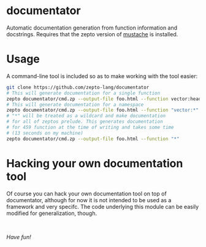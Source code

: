 # documentator

Automatic documentation generation from function information and
docstrings. Requires that the zepto version of
[mustache](http://github.com/zepto-land/mustache) is installed.

# Usage

A command-line tool is included so as to make working with the tool
easier:

```bash
git clone https://github.com/zepto-lang/documentator
# This will generate documentation for a single function
zepto documentator/cmd.zp --output-file foo.html --function vector:head
# This will generate documentation for a namespace
zepto documentator/cmd.zp --output-file foo.html --function "vector:*"
# "*" will be treated as a wildcard and make documentation
# for all of zeptos prelude. This generates documentation
# for 459 function at the time of writing and takes some time
# (13 seconds on my machine)
zepto documentator/cmd.zp --output-file foo.html --function "*"
```

# Hacking your own documentation tool

Of course you can hack your own documentation tool on top of documentator,
although for now it is not intended to be used as a framework and very specifc.
The code underlying this module can be easily modified for generalization,
though.

<br/>

*Have fun!*
